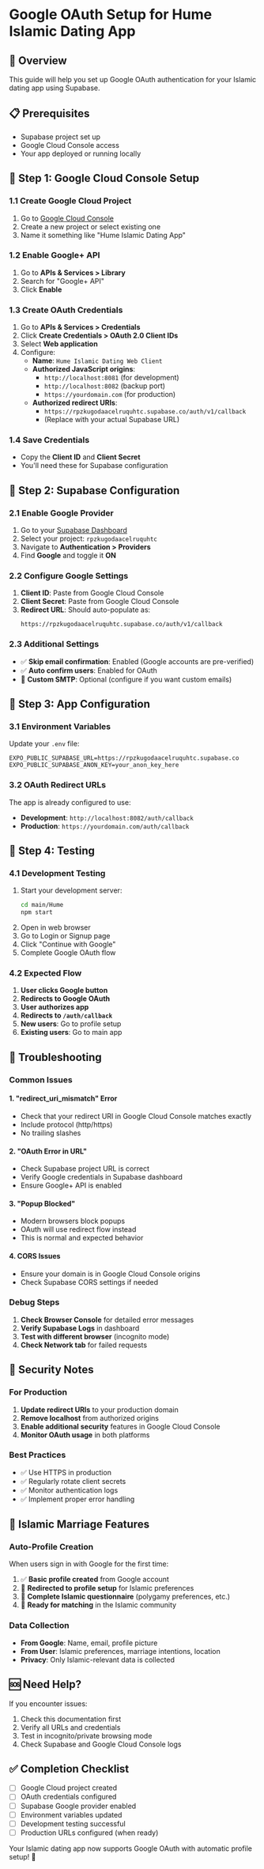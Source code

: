 # Google OAuth Setup for Hume Islamic Dating App

## 🎯 Overview
This guide will help you set up Google OAuth authentication for your Islamic dating app using Supabase.

## 📋 Prerequisites
- Supabase project set up
- Google Cloud Console access
- Your app deployed or running locally

## 🔧 Step 1: Google Cloud Console Setup

### 1.1 Create Google Cloud Project
1. Go to [Google Cloud Console](https://console.cloud.google.com/)
2. Create a new project or select existing one
3. Name it something like "Hume Islamic Dating App"

### 1.2 Enable Google+ API
1. Go to **APIs & Services > Library**
2. Search for "Google+ API"
3. Click **Enable**

### 1.3 Create OAuth Credentials
1. Go to **APIs & Services > Credentials**
2. Click **Create Credentials > OAuth 2.0 Client IDs**
3. Select **Web application**
4. Configure:
   - **Name**: `Hume Islamic Dating Web Client`
   - **Authorized JavaScript origins**:
     - `http://localhost:8081` (for development)
     - `http://localhost:8082` (backup port)
     - `https://yourdomain.com` (for production)
   - **Authorized redirect URIs**:
     - `https://rpzkugodaacelruquhtc.supabase.co/auth/v1/callback`
     - (Replace with your actual Supabase URL)

### 1.4 Save Credentials
- Copy the **Client ID** and **Client Secret**
- You'll need these for Supabase configuration

## 🔧 Step 2: Supabase Configuration

### 2.1 Enable Google Provider
1. Go to your [Supabase Dashboard](https://supabase.com/dashboard)
2. Select your project: `rpzkugodaacelruquhtc`
3. Navigate to **Authentication > Providers**
4. Find **Google** and toggle it **ON**

### 2.2 Configure Google Settings
1. **Client ID**: Paste from Google Cloud Console
2. **Client Secret**: Paste from Google Cloud Console
3. **Redirect URL**: Should auto-populate as:
   ```
   https://rpzkugodaacelruquhtc.supabase.co/auth/v1/callback
   ```

### 2.3 Additional Settings
- ✅ **Skip email confirmation**: Enabled (Google accounts are pre-verified)
- ✅ **Auto confirm users**: Enabled for OAuth
- 🔧 **Custom SMTP**: Optional (configure if you want custom emails)

## 🔧 Step 3: App Configuration

### 3.1 Environment Variables
Update your `.env` file:
```env
EXPO_PUBLIC_SUPABASE_URL=https://rpzkugodaacelruquhtc.supabase.co
EXPO_PUBLIC_SUPABASE_ANON_KEY=your_anon_key_here
```

### 3.2 OAuth Redirect URLs
The app is already configured to use:
- **Development**: `http://localhost:8082/auth/callback`
- **Production**: `https://yourdomain.com/auth/callback`

## 🧪 Step 4: Testing

### 4.1 Development Testing
1. Start your development server:
   ```bash
   cd main/Hume
   npm start
   ```
2. Open in web browser
3. Go to Login or Signup page
4. Click "Continue with Google"
5. Complete Google OAuth flow

### 4.2 Expected Flow
1. **User clicks Google button**
2. **Redirects to Google OAuth**
3. **User authorizes app**
4. **Redirects to `/auth/callback`**
5. **New users**: Go to profile setup
6. **Existing users**: Go to main app

## 🚨 Troubleshooting

### Common Issues

#### 1. "redirect_uri_mismatch" Error
- Check that your redirect URI in Google Cloud Console matches exactly
- Include protocol (http/https)
- No trailing slashes

#### 2. "OAuth Error in URL" 
- Check Supabase project URL is correct
- Verify Google credentials in Supabase dashboard
- Ensure Google+ API is enabled

#### 3. "Popup Blocked"
- Modern browsers block popups
- OAuth will use redirect flow instead
- This is normal and expected behavior

#### 4. CORS Issues
- Ensure your domain is in Google Cloud Console origins
- Check Supabase CORS settings if needed

### Debug Steps
1. **Check Browser Console** for detailed error messages
2. **Verify Supabase Logs** in dashboard
3. **Test with different browser** (incognito mode)
4. **Check Network tab** for failed requests

## 🔐 Security Notes

### For Production
1. **Update redirect URIs** to your production domain
2. **Remove localhost** from authorized origins
3. **Enable additional security** features in Google Cloud Console
4. **Monitor OAuth usage** in both platforms

### Best Practices
- ✅ Use HTTPS in production
- ✅ Regularly rotate client secrets
- ✅ Monitor authentication logs
- ✅ Implement proper error handling

## 📱 Islamic Marriage Features

### Auto-Profile Creation
When users sign in with Google for the first time:
1. ✅ **Basic profile created** from Google account
2. 🔄 **Redirected to profile setup** for Islamic preferences
3. 📝 **Complete Islamic questionnaire** (polygamy preferences, etc.)
4. 🎯 **Ready for matching** in the Islamic community

### Data Collection
- **From Google**: Name, email, profile picture
- **From User**: Islamic preferences, marriage intentions, location
- **Privacy**: Only Islamic-relevant data is collected

## 🆘 Need Help?

If you encounter issues:
1. Check this documentation first
2. Verify all URLs and credentials
3. Test in incognito/private browsing mode
4. Check Supabase and Google Cloud Console logs

## ✅ Completion Checklist

- [ ] Google Cloud project created
- [ ] OAuth credentials configured
- [ ] Supabase Google provider enabled
- [ ] Environment variables updated
- [ ] Development testing successful
- [ ] Production URLs configured (when ready)

Your Islamic dating app now supports Google OAuth with automatic profile setup! 🎉
